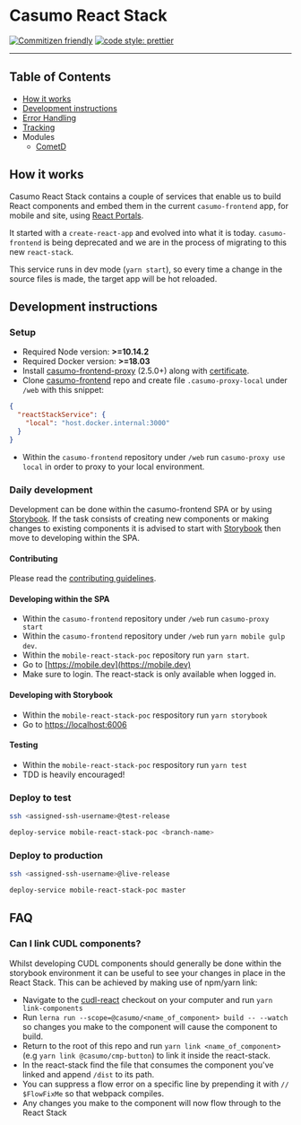 # Casumo React Stack

[![Commitizen friendly](https://img.shields.io/badge/commitizen-friendly-brightgreen.svg)](http://commitizen.github.io/cz-cli/)
[![code style: prettier](https://img.shields.io/badge/code_style-prettier-ff69b4.svg?style=flat-square)](https://github.com/prettier/prettier)

---

## Table of Contents

- [How it works](#how-it-works)
- [Development instructions](#development-instructions)
- [Error Handling](./docs/error-handling.md)
- [Tracking](./docs/tracking.md)
- Modules
  - [CometD](./src/models/cometd/README.md)

## How it works

Casumo React Stack contains a couple of services that enable us to build React components and embed them in the current `casumo-frontend` app, for mobile and site, using [React Portals](https://reactjs.org/docs/portals.html).

It started with a `create-react-app` and evolved into what it is today. `casumo-frontend` is being deprecated and we are in the process of migrating to this new `react-stack`.

This service runs in dev mode (`yarn start`), so every time a change in the source files is made, the target app will be hot reloaded.

## Development instructions

### Setup

- Required Node version: **>=10.14.2**
- Required Docker version: **>=18.03**
- Install [casumo-frontend-proxy](https://github.com/Casumo/casumo-frontend-proxy#install) (2.5.0+) along with [certificate](https://github.com/Casumo/casumo-frontend-proxy/blob/master/docs/HTTPS.md).
- Clone [casumo-frontend](https://github.com/Casumo/casumo-frontend) repo and create file `.casumo-proxy-local` under `/web` with this snippet:

```json
{
  "reactStackService": {
    "local": "host.docker.internal:3000"
  }
}
```

- Within the `casumo-frontend` repository under `/web` run `casumo-proxy use local` in order to proxy to your local environment.

### Daily development

Development can be done within the casumo-frontend SPA or by using [Storybook](https://storybook.js.org). If the task consists of creating new components or making changes to existing components it is advised to start with [Storybook](#developing-with-storybook) then move to developing within the SPA.

#### Contributing

Please read the [contributing guidelines](CONTRIBUTING.md).

#### Developing within the SPA

- Within the `casumo-frontend` repository under `/web` run `casumo-proxy start`
- Within the `casumo-frontend` repository under `/web` run `yarn mobile gulp dev`.
- Within the `mobile-react-stack-poc` repository run `yarn start`.
- Go to [https://mobile.dev](https://mobile.dev)
- Make sure to login. The react-stack is only available when logged in.

#### Developing with Storybook

- Within the `mobile-react-stack-poc` respository run `yarn storybook`
- Go to [https://localhost:6006](https://localhost:6006)

#### Testing

- Within the `mobile-react-stack-poc` respository run `yarn test`
- TDD is heavily encouraged!

### Deploy to test

```sh
ssh <assigned-ssh-username>@test-release

deploy-service mobile-react-stack-poc <branch-name>
```

### Deploy to production

```sh
ssh <assigned-ssh-username>@live-release

deploy-service mobile-react-stack-poc master
```

## FAQ

### Can I link CUDL components?

Whilst developing CUDL components should generally be done within the storybook environment it can be useful to see your changes in place in the React Stack. This can be achieved by making use of npm/yarn link:

- Navigate to the [cudl-react](https://github.com/Casumo/cudl-react) checkout on your computer and run `yarn link-components`
- Run `lerna run --scope=@casumo/<name_of_component> build -- --watch` so changes you make to the component will cause the component to build.
- Return to the root of this repo and run `yarn link <name_of_component>` (e.g `yarn link @casumo/cmp-button`) to link it inside the react-stack.
- In the react-stack find the file that consumes the component you've linked and append `/dist` to its path.
- You can suppress a flow error on a specific line by prepending it with `// $FlowFixMe` so that webpack compiles.
- Any changes you make to the component will now flow through to the React Stack
